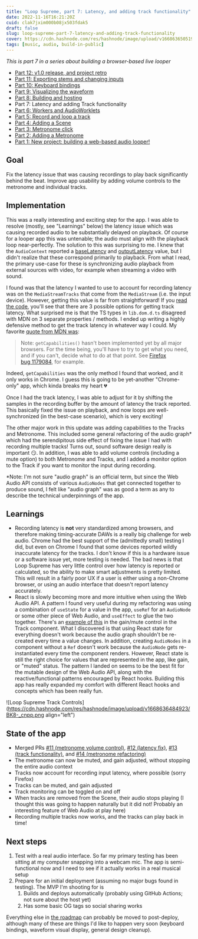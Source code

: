 ```yaml
---
title: "Loop Supreme, part 7: Latency, and adding track functionality"
date: 2022-11-16T16:21:20Z
cuid: clak7jxim000b08jx503fdak5
draft: false
slug: loop-supreme-part-7-latency-and-adding-track-functionality
cover: https://cdn.hashnode.com/res/hashnode/image/upload/v1668636505190/yX-bcYVeE.png
tags: [music, audio, build-in-public]
---
```


_This is part 7 in a series about building a browser-based live looper_

- [Part 12: v1.0 release, and project retro](/loop-supreme-part-12-v10-release-and-project-retro)
- [Part 11: Exporting stems and changing inputs](/loop-supreme-part-11-exporting-stems-and-changing-inputs)
- [Part 10: Keyboard bindings](/loop-supreme-part-10-keyboard-bindings)
- [Part 9: Visualizing the waveform](/loop-supreme-part-9-visualizing-the-waveform)
- [Part 8: Building and hosting](/loop-supreme-part-8-building-and-hosting)
- Part 7: Latency and adding Track functionality
- [Part 6: Workers and AudioWorklets](/loop-supreme-part-6-workers-and-audioworklets)
- [Part 5: Record and loop a track](/loop-supreme-part-5-record-and-loop-a-track)
- [Part 4: Adding a Scene](/loop-supreme-part-4-adding-a-scene)
- [Part 3: Metronome click](/loop-supreme-part-3-metronome-click)
- [Part 2: Adding a Metronome](/loop-supreme-part-2-adding-a-metronome)
- [Part 1: New project: building a web-based audio looper!](/new-project-building-a-web-based-audio-looper)

## Goal

Fix the latency issue that was causing recordings to play back significantly behind the beat. Improve app usability by adding volume controls to the metronome and individual tracks.

## Implementation

This was a really interesting and exciting step for the app. I was able to resolve (mostly, see "Learnings" below) the latency issue which was causing recorded audio to be substantially delayed on playback. Of course for a looper app this was untenable; the audio must align with the playback loop near-perfectly. The solution to this was surprising to me. I knew that the `AudioContext` reported a [baseLatency](https://developer.mozilla.org/en-US/docs/Web/API/AudioContext/baseLatency) and [outputLatency](https://developer.mozilla.org/en-US/docs/Web/API/AudioContext/outputLatency) value, but I didn't realize that these correspond primarily to playback. From what I read, the primary use-case for these is synchronizing audio playback from external sources with video, for example when streaming a video with sound.

I found was that the latency I wanted to use to account for recording latency was on the `MediaStreamTracks` that come from the `MediaStream` (i.e. the input device). However, getting this value is far from straightforward! If you [read the code](https://github.com/ericyd/loop-supreme/blob/2c97a9510040e78ce08fca78d7b3c5157a7d0e48/src/Track/get-latency-samples.ts), you'll see that there are 3 possible options for getting track latency. What surprised me is that the TS types in `lib.dom.d.ts` disagreed with MDN on 3 separate properties / methods. I ended up writing a highly defensive method to get the track latency in whatever way I could. My favorite [quote from MDN was](https://developer.mozilla.org/en-US/docs/Web/API/Media_Capture_and_Streams_API/Constraints):

> Note: `getCapabilities()` hasn't been implemented yet by all major browsers. For the time being, you'll have to try to get what you need, and if you can't, decide what to do at that point. See [Firefox bug 1179084](https://bugzilla.mozilla.org/show_bug.cgi?id=1179084), for example.

Indeed, `getCapabilities` was the only method I found that worked, and it only works in Chrome. I guess this is going to be yet-another "Chrome-only" app, which kinda breaks my heart 💔

Once I had the track latency, I was able to adjust for it by shifting the samples in the recording buffer by the amount of latency the track reported. This basically fixed the issue on playback, and now loops are well-synchronized (in the best-case scenario), which is very exciting!

The other major work in this update was adding capabilities to the Tracks and Metronome. This included some general refactoring of the audio graph\* which had the serendipitous side effect of fixing the issue I had with recording multiple tracks! Turns out, sound software design really is important 😏. In addition, I was able to add volume controls (including a mute option) to both Metronome and Tracks, and I added a monitor option to the Track if you want to monitor the input during recording.

\*Note: I'm not sure "audio graph" is an official term, but since the Web Audio API consists of various `AudioNodes` that get connected together to produce sound, I felt like "audio graph" was as good a term as any to describe the technical underpinnings of the app.

## Learnings

- Recording latency is **not** very standardized among browsers, and therefore making timing-accurate DAWs is a really big challenge for web audio. Chrome had the best support of the (admittedly small) testing I did, but even on Chrome I found that some devices reported wildly inaccurate latency for the tracks. I don't know if this is a hardware issue or a software issue yet, more testing is needed. The bad news is that Loop Supreme has very little control over how latency is reported or calculated, so the ability to make smart adjustments is pretty limited. This will result in a fairly poor UX if a user is either using a non-Chrome browser, or using an audio interface that doesn't report latency accurately.
- React is slowly becoming more and more intuitive when using the Web Audio API. A pattern I found very useful during my refactoring was using a combination of `useState` for a value in the app, `useRef` for an `AudioNode` or some other piece of Web Audio, and `useEffect` to glue the two together. There's an [example of this](https://github.com/ericyd/loop-supreme/blob/2c97a9510040e78ce08fca78d7b3c5157a7d0e48/src/Track/index.tsx#L67-L81) in the gain/mute control in the Track component. What I discovered is that using React state for everything doesn't work because the audio graph shouldn't be re-created every time a value changes. In addition, creating `AudioNodes` in a component without a `Ref` doesn't work because the `AudioNode` gets re-instantiated every time the component renders. However, React state is still the right choice for values that are represented in the app, like gain, or "muted" status. The pattern I landed on seems to be the best fit for the mutable design of the Web Audio API, along with the reactive/functional patterns encouraged by React hooks. Building this app has really expanded my comfort with different React hooks and concepts which has been really fun.

![Loop Supreme Track Controls](https://cdn.hashnode.com/res/hashnode/image/upload/v1668636484923/BK8-_cnpp.png align="left")

## State of the app

- Merged PRs [#11 (metronome volume control)](https://github.com/ericyd/loop-supreme/pull/11), [#12 (latency fix)](https://github.com/ericyd/loop-supreme/pull/12), [#13 (track functionality)](https://github.com/ericyd/loop-supreme/pull/13), and [#14 (metronome refactoring)](https://github.com/ericyd/loop-supreme/pull/14)
- The metronome can now be muted, and gain adjusted, without stopping the entire audio context
- Tracks now account for recording input latency, where possible (sorry Firefox)
- Tracks can be muted, and gain adjusted
- Track monitoring can be toggled on and off
- When tracks are removed from the Scene, their audio stops playing (I thought this was going to happen naturally but it did not! Probably an interesting feature of Web Audio at play here)
- Recording multiple tracks now works, and the tracks can play back in time!

## Next steps

1. Test with a real audio interface. So far my primary testing has been sitting at my computer snapping into a webcam mic. The app is semi-functional now and I need to see if it actually works in a real musical setup
2. Prepare for an initial deployment (assuming no major bugs found in testing). The MVP I'm shooting for is
   1. Builds and deploys automatically (probably using GitHub Actions; not sure about the host yet)
   2. Has some basic OG tags so social sharing works

Everything else in [the roadmap](https://github.com/ericyd/loop-supreme/blob/2c97a9510040e78ce08fca78d7b3c5157a7d0e48/roadmap.md) can probably be moved to post-deploy, although many of these are things I'd like to happen very soon (keyboard bindings, waveform visual display, general design cleanup).
